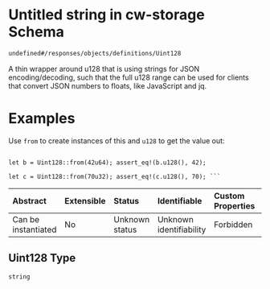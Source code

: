 # Untitled string in cw-storage Schema

```txt
undefined#/responses/objects/definitions/Uint128
```

A thin wrapper around u128 that is using strings for JSON encoding/decoding, such that the full u128 range can be used for clients that convert JSON numbers to floats, like JavaScript and jq.

# Examples

Use `from` to create instances of this and `u128` to get the value out:

````# use cosmwasm_std::Uint128; let a = Uint128::from(123u128); assert_eq!(a.u128(), 123);

let b = Uint128::from(42u64); assert_eq!(b.u128(), 42);

let c = Uint128::from(70u32); assert_eq!(c.u128(), 70); ```
````

| Abstract            | Extensible | Status         | Identifiable            | Custom Properties | Additional Properties | Access Restrictions | Defined In                                                         |
| :------------------ | :--------- | :------------- | :---------------------- | :---------------- | :-------------------- | :------------------ | :----------------------------------------------------------------- |
| Can be instantiated | No         | Unknown status | Unknown identifiability | Forbidden         | Allowed               | none                | [cw-storage.json\*](schema/cw-storage.json "open original schema") |

## Uint128 Type

`string`
